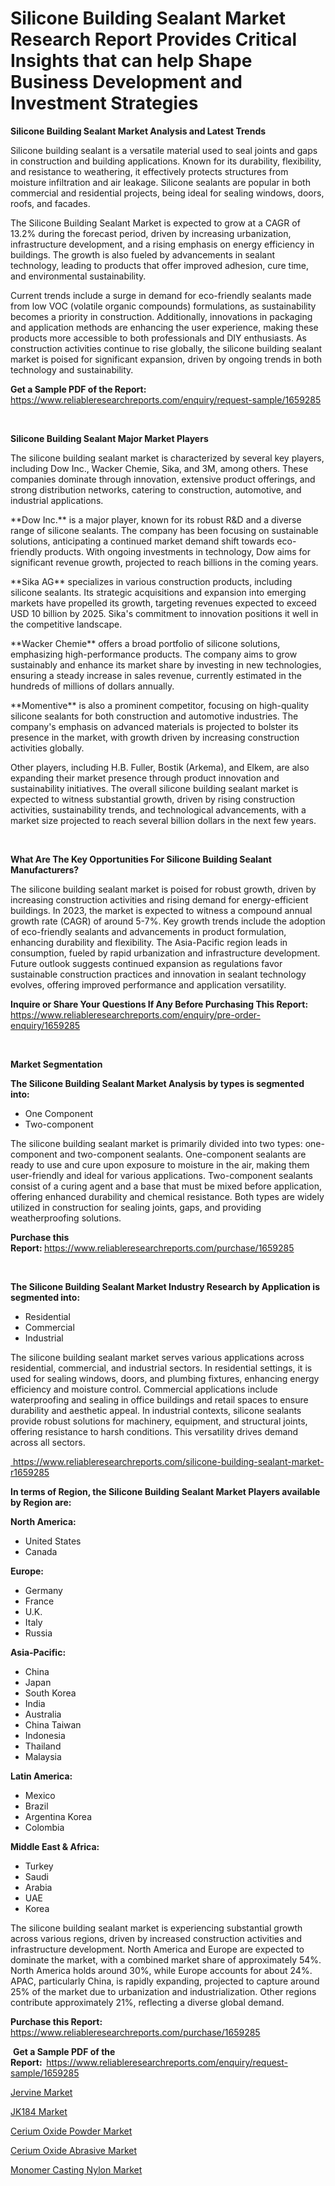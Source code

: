 <p><h1>Silicone Building Sealant Market Research Report Provides Critical Insights that can help Shape Business Development and Investment Strategies</h1></p><p><strong>Silicone Building Sealant Market Analysis and Latest Trends</strong></p>
<p><p>Silicone building sealant is a versatile material used to seal joints and gaps in construction and building applications. Known for its durability, flexibility, and resistance to weathering, it effectively protects structures from moisture infiltration and air leakage. Silicone sealants are popular in both commercial and residential projects, being ideal for sealing windows, doors, roofs, and facades.</p><p>The Silicone Building Sealant Market is expected to grow at a CAGR of 13.2% during the forecast period, driven by increasing urbanization, infrastructure development, and a rising emphasis on energy efficiency in buildings. The growth is also fueled by advancements in sealant technology, leading to products that offer improved adhesion, cure time, and environmental sustainability. </p><p>Current trends include a surge in demand for eco-friendly sealants made from low VOC (volatile organic compounds) formulations, as sustainability becomes a priority in construction. Additionally, innovations in packaging and application methods are enhancing the user experience, making these products more accessible to both professionals and DIY enthusiasts. As construction activities continue to rise globally, the silicone building sealant market is poised for significant expansion, driven by ongoing trends in both technology and sustainability.</p></p>
<p><strong>Get a Sample PDF of the Report:&nbsp;</strong> <a href="https://www.reliableresearchreports.com/enquiry/request-sample/1659285?utm_campaign=32&utm_medium=2&utm_source=Github&utm_content=ia&utm_term=31032025&utm_id=silicone-building-sealant">https://www.reliableresearchreports.com/enquiry/request-sample/1659285</a></p>
<p>&nbsp;</p>
<p><strong>Silicone Building Sealant Major Market Players</strong></p>
<p><p>The silicone building sealant market is characterized by several key players, including Dow Inc., Wacker Chemie, Sika, and 3M, among others. These companies dominate through innovation, extensive product offerings, and strong distribution networks, catering to construction, automotive, and industrial applications.</p><p>**Dow Inc.** is a major player, known for its robust R&D and a diverse range of silicone sealants. The company has been focusing on sustainable solutions, anticipating a continued market demand shift towards eco-friendly products. With ongoing investments in technology, Dow aims for significant revenue growth, projected to reach billions in the coming years.</p><p>**Sika AG** specializes in various construction products, including silicone sealants. Its strategic acquisitions and expansion into emerging markets have propelled its growth, targeting revenues expected to exceed USD 10 billion by 2025. Sika's commitment to innovation positions it well in the competitive landscape.</p><p>**Wacker Chemie** offers a broad portfolio of silicone solutions, emphasizing high-performance products. The company aims to grow sustainably and enhance its market share by investing in new technologies, ensuring a steady increase in sales revenue, currently estimated in the hundreds of millions of dollars annually.</p><p>**Momentive** is also a prominent competitor, focusing on high-quality silicone sealants for both construction and automotive industries. The company's emphasis on advanced materials is projected to bolster its presence in the market, with growth driven by increasing construction activities globally.</p><p>Other players, including H.B. Fuller, Bostik (Arkema), and Elkem, are also expanding their market presence through product innovation and sustainability initiatives. The overall silicone building sealant market is expected to witness substantial growth, driven by rising construction activities, sustainability trends, and technological advancements, with a market size projected to reach several billion dollars in the next few years.</p></p>
<p>&nbsp;</p>
<p><strong>What Are The Key Opportunities For Silicone Building Sealant Manufacturers?</strong></p>
<p><p>The silicone building sealant market is poised for robust growth, driven by increasing construction activities and rising demand for energy-efficient buildings. In 2023, the market is expected to witness a compound annual growth rate (CAGR) of around 5-7%. Key growth trends include the adoption of eco-friendly sealants and advancements in product formulation, enhancing durability and flexibility. The Asia-Pacific region leads in consumption, fueled by rapid urbanization and infrastructure development. Future outlook suggests continued expansion as regulations favor sustainable construction practices and innovation in sealant technology evolves, offering improved performance and application versatility.</p></p>
<p><strong>Inquire or Share Your Questions If Any Before Purchasing This Report:</strong> <a href="https://www.reliableresearchreports.com/enquiry/pre-order-enquiry/1659285?utm_campaign=32&utm_medium=2&utm_source=Github&utm_content=ia&utm_term=31032025&utm_id=silicone-building-sealant">https://www.reliableresearchreports.com/enquiry/pre-order-enquiry/1659285</a></p>
<p>&nbsp;</p>
<p><strong>Market Segmentation</strong></p>
<p><strong>The Silicone Building Sealant Market Analysis by types is segmented into:</strong></p>
<p><ul><li>One Component</li><li>Two-component</li></ul></p>
<p><p>The silicone building sealant market is primarily divided into two types: one-component and two-component sealants. One-component sealants are ready to use and cure upon exposure to moisture in the air, making them user-friendly and ideal for various applications. Two-component sealants consist of a curing agent and a base that must be mixed before application, offering enhanced durability and chemical resistance. Both types are widely utilized in construction for sealing joints, gaps, and providing weatherproofing solutions.</p></p>
<p><strong>Purchase this Report:&nbsp;</strong><a href="https://www.reliableresearchreports.com/purchase/1659285?utm_campaign=32&utm_medium=2&utm_source=Github&utm_content=ia&utm_term=31032025&utm_id=silicone-building-sealant">https://www.reliableresearchreports.com/purchase/1659285</a></p>
<p>&nbsp;</p>
<p><strong>The Silicone Building Sealant Market Industry Research by Application is segmented into:</strong></p>
<p><ul><li>Residential</li><li>Commercial</li><li>Industrial</li></ul></p>
<p><p>The silicone building sealant market serves various applications across residential, commercial, and industrial sectors. In residential settings, it is used for sealing windows, doors, and plumbing fixtures, enhancing energy efficiency and moisture control. Commercial applications include waterproofing and sealing in office buildings and retail spaces to ensure durability and aesthetic appeal. In industrial contexts, silicone sealants provide robust solutions for machinery, equipment, and structural joints, offering resistance to harsh conditions. This versatility drives demand across all sectors.</p></p>
<p><a href="https://www.reliableresearchreports.com/silicone-building-sealant-market-r1659285?utm_campaign=32&utm_medium=2&utm_source=Github&utm_content=ia&utm_term=31032025&utm_id=silicone-building-sealant">&nbsp;https://www.reliableresearchreports.com/silicone-building-sealant-market-r1659285</a></p>
<p><strong>In terms of Region, the Silicone Building Sealant Market Players available by Region are:</strong></p>
<p>
    <p> <strong> North America: </strong>
        <ul>
            <li>United States</li>
            <li>Canada</li>
        </ul>
        </p> 
    <p> <strong> Europe: </strong>
        <ul>
            <li>Germany</li>
            <li>France</li>
            <li>U.K.</li>
            <li>Italy</li>
            <li>Russia</li>
        </ul>
        </p> 
    <p> <strong> Asia-Pacific: </strong>
        <ul>
            <li>China</li>
            <li>Japan</li>
            <li>South Korea</li>
            <li>India</li>
            <li>Australia</li>
            <li>China Taiwan</li>
            <li>Indonesia</li>
            <li>Thailand</li>
            <li>Malaysia</li>
        </ul>
        </p> 
    <p> <strong> Latin America: </strong>
        <ul>
            <li>Mexico</li>
            <li>Brazil</li>
            <li>Argentina Korea</li>
            <li>Colombia</li>
        </ul>
        </p> 
    <p> <strong> Middle East & Africa: </strong>
        <ul>
            <li>Turkey</li>
            <li>Saudi</li>
            <li>Arabia</li>
            <li>UAE</li>
            <li>Korea</li>
        </ul>
    </p>
    </p>
<p><p>The silicone building sealant market is experiencing substantial growth across various regions, driven by increased construction activities and infrastructure development. North America and Europe are expected to dominate the market, with a combined market share of approximately 54%. North America holds around 30%, while Europe accounts for about 24%. APAC, particularly China, is rapidly expanding, projected to capture around 25% of the market due to urbanization and industrialization. Other regions contribute approximately 21%, reflecting a diverse global demand.</p></p>
<p><strong>Purchase this Report: </strong><a href="https://www.reliableresearchreports.com/purchase/1659285?utm_campaign=32&utm_medium=2&utm_source=Github&utm_content=ia&utm_term=31032025&utm_id=silicone-building-sealant">https://www.reliableresearchreports.com/purchase/1659285</a></p>
<p>&nbsp;<strong>Get a Sample PDF of the Report:&nbsp;&nbsp;</strong><a href="https://www.reliableresearchreports.com/enquiry/request-sample/1659285?utm_campaign=32&utm_medium=2&utm_source=Github&utm_content=ia&utm_term=31032025&utm_id=silicone-building-sealant">https://www.reliableresearchreports.com/enquiry/request-sample/1659285</a></p>
<p><strong></strong></p>
<p><p><a href="https://github.com/reeseberro3j/Market-Research-Report-List-1/blob/main/jervine-market.md?utm_campaign=32&utm_medium=2&utm_source=Github&utm_content=ia&utm_term=31032025&utm_id=silicone-building-sealant">Jervine Market</a></p><p><a href="https://github.com/rocicbenton/Market-Research-Report-List-1/blob/main/jk184-market.md?utm_campaign=32&utm_medium=2&utm_source=Github&utm_content=ia&utm_term=31032025&utm_id=silicone-building-sealant">JK184 Market</a></p><p><a href="https://github.com/billejuman43/Market-Research-Report-List-1/blob/main/cerium-oxide-powder-market.md?utm_campaign=32&utm_medium=2&utm_source=Github&utm_content=ia&utm_term=31032025&utm_id=silicone-building-sealant">Cerium Oxide Powder Market</a></p><p><a href="https://github.com/shroffuhpa/Market-Research-Report-List-1/blob/main/cerium-oxide-abrasive-market.md?utm_campaign=32&utm_medium=2&utm_source=Github&utm_content=ia&utm_term=31032025&utm_id=silicone-building-sealant">Cerium Oxide Abrasive Market</a></p><p><a href="https://github.com/dafertsuria/Market-Research-Report-List-1/blob/main/monomer-casting-nylon-market.md?utm_campaign=32&utm_medium=2&utm_source=Github&utm_content=ia&utm_term=31032025&utm_id=silicone-building-sealant">Monomer Casting Nylon Market</a></p></p>